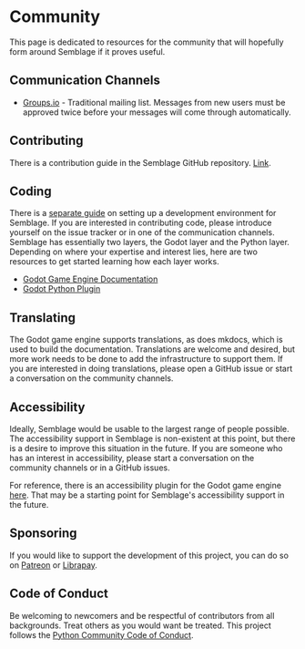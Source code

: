 # Community

This page is dedicated to resources for the community that will hopefully form around Semblage if it proves useful.

## Communication Channels

* [Groups.io](https://groups.io/g/semblage) - Traditional mailing list. Messages from new users must be approved twice before your messages will come through automatically.

## Contributing

There is a contribution guide in the Semblage GitHub repository. [Link](https://github.com/7BIndustries/Semblage/blob/master/CONTRIBUTING.md).

## Coding

There is a [separate guide](developer_setup.md) on setting up a development environment for Semblage. If you are interested in contributing code, please introduce yourself on the issue tracker or in one of the communication channels. Semblage has essentially two layers, the Godot layer and the Python layer. Depending on where your expertise and interest lies, here are two resources to get started learning how each layer works.

* [Godot Game Engine Documentation](https://docs.godotengine.org/en/stable/)
* [Godot Python Plugin](https://github.com/touilleMan/godot-python)

## Translating

The Godot game engine supports translations, as does mkdocs, which is used to build the documentation. Translations are welcome and desired, but more work needs to be done to add the infrastructure to support them. If you are interested in doing translations, please open a GitHub issue or start a conversation on the community channels.

## Accessibility

Ideally, Semblage would be usable to the largest range of people possible. The accessibility support in Semblage is non-existent at this point, but there is a desire to improve this situation in the future. If you are someone who has an interest in accessibility, please start a conversation on the community channels or in a GitHub issues.

For reference, there is an accessibility plugin for the Godot game engine [here](https://github.com/lightsoutgames/godot-accessibility). That may be a starting point for Semblage's accessibility support in the future.

## Sponsoring

If you would like to support the development of this project, you can do so on [Patreon](https://www.patreon.com/jmwright) or [Librapay](https://liberapay.com/jmwright/).

## Code of Conduct

Be welcoming to newcomers and be respectful of contributors from all backgrounds. Treat others as you would want be treated. This project follows the [Python Community Code of Conduct](https://www.python.org/psf/codeofconduct/).
